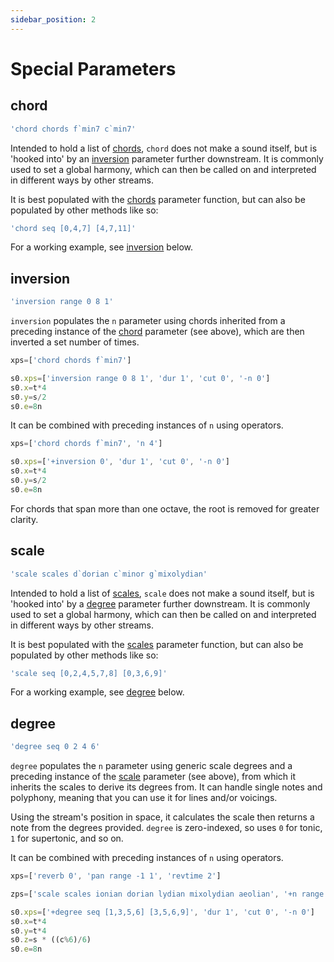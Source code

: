 ```yaml
---
sidebar_position: 2
---
```

# Special Parameters

## chord
```js
'chord chords f`min7 c`min7'
```
Intended to hold a list of [chords](/docs/docs/parameters/chords), `chord` does not make a sound itself, but is 'hooked into' by an [inversion](#inversion) parameter further downstream. It is commonly used to set a global harmony, which can then be called on and interpreted in different ways by other streams. 

It is best populated with the [chords](/docs/docs/parameters/parameter-functions#chords) parameter function, but can also be populated by other methods like so:
```js
'chord seq [0,4,7] [4,7,11]'
```

For a working example, see [inversion](#inversion) below. 

## inversion
```js
'inversion range 0 8 1'
```
`inversion` populates the `n` parameter using chords inherited from a preceding instance of the [chord](#chord) parameter (see above), which are then inverted a set number of times.
```js
xps=['chord chords f`min7']

s0.xps=['inversion range 0 8 1', 'dur 1', 'cut 0', '-n 0']
s0.x=t*4
s0.y=s/2
s0.e=8n
```
It can be combined with preceding instances of `n` using operators. 
```js
xps=['chord chords f`min7', 'n 4']

s0.xps=['+inversion 0', 'dur 1', 'cut 0', '-n 0']
s0.x=t*4
s0.y=s/2
s0.e=8n
```
For chords that span more than one octave, the root is removed for greater clarity.

## scale
```js
'scale scales d`dorian c`minor g`mixolydian'
```
Intended to hold a list of [scales](/docs/docs/parameters/scales), `scale` does not make a sound itself, but is 'hooked into' by a [degree](#degree) parameter further downstream. It is commonly used to set a global harmony, which can then be called on and interpreted in different ways by other streams. 

It is best populated with the [scales](/docs/docs/parameters/parameter-functions#scales) parameter function, but can also be populated by other methods like so:
```js
'scale seq [0,2,4,5,7,8] [0,3,6,9]'
```

For a working example, see [degree](#degree) below. 

## degree
```js
'degree seq 0 2 4 6'
```
`degree` populates the `n` parameter using generic scale degrees and a preceding instance of the [scale](#scale) parameter (see above), from which it inherits the scales to derive its degrees from. It can handle single notes and polyphony, meaning that you can use it for lines and/or voicings.

Using the stream's position in space, it calculates the scale then returns a note from the degrees provided. `degree` is zero-indexed, so uses `0` for tonic, `1` for supertonic, and so on.

It can be combined with preceding instances of `n` using operators. 
```js
xps=['reverb 0', 'pan range -1 1', 'revtime 2']

zps=['scale scales ionian dorian lydian mixolydian aeolian', '+n range 0 18 3']

s0.xps=['+degree seq [1,3,5,6] [3,5,6,9]', 'dur 1', 'cut 0', '-n 0']
s0.x=t*4
s0.y=t*4
s0.z=s * ((c%6)/6)
s0.e=8n
```